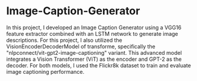 # Image-Caption-Generator
In this project, I developed an Image Caption Generator using a VGG16 feature extractor combined with an LSTM network to generate image descriptions. For this project, I also utilized the VisionEncoderDecoderModel of transforme, specifically the "nlpconnect/vit-gpt2-image-captioning" variant. This advanced model integrates a Vision Transformer (ViT) as the encoder and GPT-2 as the decoder. For both models, I used the Flickr8k dataset to train and evaluate image captioning performance.
